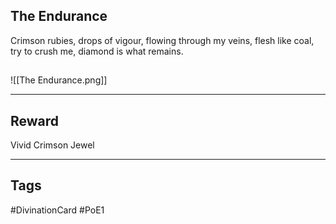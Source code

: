 ## The Endurance
Crimson rubies, drops of vigour,
flowing through my veins,
flesh like coal, try to crush me,
diamond is what remains.
## 
![[The Endurance.png]]

---
## Reward
Vivid Crimson Jewel

---
## Tags
#DivinationCard
#PoE1